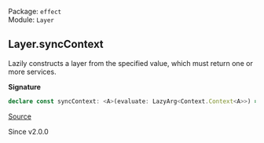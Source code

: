 Package: `effect`<br />
Module: `Layer`<br />

## Layer.syncContext

Lazily constructs a layer from the specified value, which must return one or more
services.

**Signature**

```ts
declare const syncContext: <A>(evaluate: LazyArg<Context.Context<A>>) => Layer<A>
```

[Source](https://github.com/Effect-TS/effect/tree/main/packages/effect/src/Layer.ts#L813)

Since v2.0.0